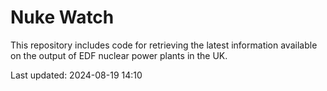 # Nuke Watch

This repository includes code for retrieving the latest information available on the output of EDF nuclear power plants in the UK.

Last updated: 2024-08-19 14:10